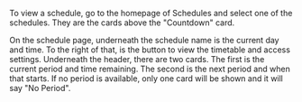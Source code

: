 To view a schedule, go to the homepage of Schedules and select one of the schedules. They are the cards above the "Countdown" card.

On the schedule page, underneath the schedule name is the current day and time. To the right of that, is the button to view the timetable and access settings. Underneath the header, there are two cards. The first is the current period and time remaining. The second is the next period and when that starts. If no period is available, only one card will be shown and it will say "No Period".